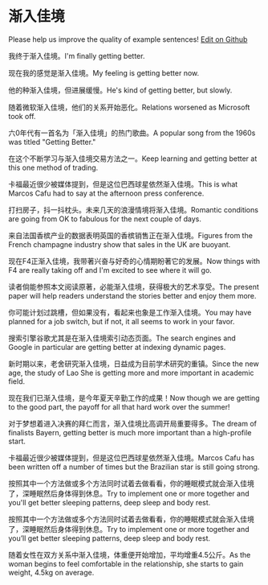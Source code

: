 # 渐入佳境

Please help us improve the quality of example sentences! [Edit on Github](https://github.com/jiyushe/jiyu-example-sentence-source/blob/main/chinese/jianrujiajing.md)

<p><span class="chinese">我终于渐入佳境。</span><span class="english">I'm finally getting better.</span></p>

<p><span class="chinese">现在我的感觉是渐入佳境。</span><span class="english">My feeling is getting better now.</span></p>

<p><span class="chinese">他的种渐入佳境，但进展缓慢。</span><span class="english">He's kind of getting better, but slowly.</span></p>

<p><span class="chinese">随着微软渐入佳境，他们的关系开始恶化。</span><span class="english">Relations worsened as Microsoft took off.</span></p>

<p><span class="chinese">六0年代有一首名为「渐入佳境」的热门歌曲。</span><span class="english">A popular song from the 1960s was titled "Getting Better."</span></p>

<p><span class="chinese">在这个不断学习与渐入佳境交易方法之一。</span><span class="english">Keep learning and getting better at this one method of trading.</span></p>

<p><span class="chinese">卡福最近很少被媒体提到，但是这位巴西球星依然渐入佳境。</span><span class="english">This is what Marcos Cafu had to say at the afternoon press conference.</span></p>

<p><span class="chinese">打扫房子，抖一抖枕头。未来几天的浪漫情境将渐入佳境。</span><span class="english">Romantic conditions are going from OK to fabulous for the next couple of days.</span></p>

<p><span class="chinese">来自法国香槟产业的数据表明英国的香槟销售正在渐入佳境。</span><span class="english">Figures from the French champagne industry show that sales in the UK are buoyant.</span></p>

<p><span class="chinese">现在F4正渐入佳境，我带著兴奋与好奇的心情期盼著它的发展。</span><span class="english">Now things with F4 are really taking off and I'm excited to see where it will go.</span></p>

<p><span class="chinese">读者倘能参照本文阅读原著，必能渐入佳境，获得极大的艺术享受。</span><span class="english">The present paper will help readers understand the stories better and enjoy them more.</span></p>

<p><span class="chinese">你可能计划过跳槽，但如果没有，看起来也象是工作渐入佳境。</span><span class="english">You may have planned for a job switch, but if not, it all seems to work in your favor.</span></p>

<p><span class="chinese">搜索引擎谷歌尤其是在渐入佳境索引动态页面。</span><span class="english">The search engines and Google in particular are getting better at indexing dynamic pages.</span></p>

<p><span class="chinese">新时期以来，老舍研究渐入佳境，日益成为目前学术研究的重镇。</span><span class="english">Since the new age, the study of Lao She is getting more and more important in academic field.</span></p>

<p><span class="chinese">现在我们已渐入佳境，是今年夏天辛勤工作的成果！</span><span class="english">Now though we are getting to the good part, the payoff for all that hard work over the summer!</span></p>

<p><span class="chinese">对于梦想着进入决赛的拜仁而言，渐入佳境比高调开局重要得多。</span><span class="english">The dream of finalists Bayern, getting better is much more important than a high-profile start.</span></p>

<p><span class="chinese">卡福最近很少被媒体提到，但是这位巴西球星依然渐入佳境。</span><span class="english">Marcos Cafu has been written off a number of times but the Brazilian star is still going strong.</span></p>

<p><span class="chinese">按照其中一个方法做或多个方法同时试着去做看看，你的睡眠模式就会渐入佳境了，深睡眠然后身体得到休息。</span><span class="english">Try to implement one or more together and you'll get better sleeping patterns, deep sleep and body rest.</span></p>

<p><span class="chinese">按照其中一个方法做或多个方法同时试着去做看看，你的睡眠模式就会渐入佳境了，深睡眠然后身体得到休息。</span><span class="english">Try to implement one or more together and you’ll get better sleeping patterns, deep sleep and body rest.</span></p>

<p><span class="chinese">随着女性在双方关系中渐入佳境，体重便开始增加，平均增重4.5公斤。</span><span class="english">As the woman begins to feel comfortable in the relationship, she starts to gain weight, 4.5kg on average.</span></p>

